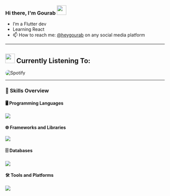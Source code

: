 ### Hi there, I'm Gourab <img src="https://emojis.slackmojis.com/emojis/images/1643514596/5999/meow_party.gif?1643514596" width="30" />

- I’m a Flutter dev
- Learning React 
- 📫 How to reach me: <a href="https://gourab-sarkar-portfolio.web.app/" target="_top">@heygourab</a> on any social media platform 

___

<h2><img src="https://emojis.slackmojis.com/emojis/images/1643514045/41/spotify.png?1643514045" width="30" /> Currently Listening To: </h2>
<p align="left">
  <img src="https://novatorem-heygourab.vercel.app/api/spotify?background_color=000000&border_color=1c1c1e" alt="Spotify" style="border-radius: 20px;" />
</p>
    
____

### 🚀 Skills Overview

#### 🖥️ Programming Languages
<p align="left">
  <a href="https://skillicons.dev">
    <img src="https://skillicons.dev/icons?i=dart,py,js,nodejs,md" />
  </a>
</p>

#### 🌐 Frameworks and Libraries
<p align="left">
  <a href="https://skillicons.dev">
    <img src="https://skillicons.dev/icons?i=flutter,remix,react,tailwind" />
  </a>
</p>

#### 🗄️ Databases
<p align="left">
  <a href="https://skillicons.dev">
    <img src="https://skillicons.dev/icons?i=mongodb" />
  </a>
</p>

#### 🛠️ Tools and Platforms
<p align="left">
  <a href="https://skillicons.dev">
    <img src="https://skillicons.dev/icons?i=vscode,git,github,postman,blender,figma,notion&perline=3" />
  </a>
</p>



